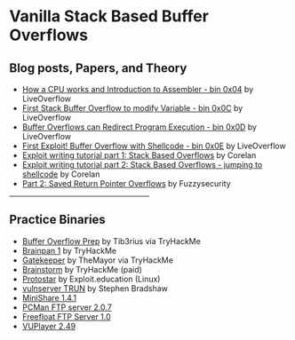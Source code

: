 # Vanilla Stack Based Buffer Overflows

## Blog posts, Papers, and Theory

- [How a CPU works and Introduction to Assembler - bin 0x04](https://youtu.be/6jSKldt7Eqs) by LiveOverflow
- [First Stack Buffer Overflow to modify Variable - bin 0x0C](https://youtu.be/T03idxny9jE) by LiveOverflow
- [Buffer Overflows can Redirect Program Execution - bin 0x0D](https://youtu.be/8QzOC8HfOqU) by LiveOverflow
- [First Exploit! Buffer Overflow with Shellcode - bin 0x0E](https://youtu.be/HSlhY4Uy8SA) by LiveOverflow
- [Exploit writing tutorial part 1: Stack Based Overflows](https://www.corelan.be/index.php/2009/07/19/exploit-writing-tutorial-part-1-stack-based-overflows/) by Corelan
- [Exploit writing tutorial part 2: Stack Based Overflows - jumping to shellcode](https://www.corelan.be/index.php/2009/07/23/writing-buffer-overflow-exploits-a-quick-and-basic-tutorial-part-2/) by Corelan
- [Part 2: Saved Return Pointer Overflows](http://www.fuzzysecurity.com/tutorials/expDev/2.html) by Fuzzysecurity



<hr style="width:50%;">

## Practice Binaries

- [Buffer Overflow Prep](https://tryhackme.com/room/bufferoverflowprep) by Tib3rius via TryHackMe
- [Brainpan 1](https://tryhackme.com/room/brainpan) by TryHackMe
- [Gatekeeper](https://tryhackme.com/room/gatekeeper) by TheMayor via TryHackMe
- [Brainstorm](https://tryhackme.com/room/brainstorm) by TryHackMe (paid)
- [Protostar](https://exploit.education/) by Exploit.education (Linux)
- [vulnserver TRUN](https://github.com/stephenbradshaw/vulnserver) by Stephen Bradshaw
- [MiniShare 1.4.1](https://www.exploit-db.com/apps/0ffe5385147edd1f9e7b460c6d7cb0a6-minishare-1.4.1.zip)
- [PCMan FTP server 2.0.7](https://www.exploit-db.com/apps/9fceb6fefd0f3ca1a8c36e97b6cc925d-PCMan.7z)
- [Freefloat FTP Server 1.0](https://www.exploit-db.com/apps/687ef6f72dcbbf5b2506e80a375377fa-freefloatftpserver.zip)
- [VUPlayer 2.49](https://www.exploit-db.com/apps/39adeb7fa4711cd1cac8702fb163ded5-vuplayersetup.exe)